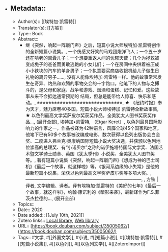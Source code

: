 - ## Metadata::
    - Author(s):: [[埃特加·凯雷特]]
    - Translator(s): [[方铁]]
    - Type:: Book
    - Abstract::
        - 继《突然，响起一阵敲门声》之后，短篇小说大师埃特加·凯雷特创作的全新短篇小说集。, 一个伤感又好笑的马戏团炮弹飞人；一个五十岁还在啃老的窝囊儿子；一个想要重返人间的忧郁天使；几个为拯救被变成兔子的爸爸而勇敢逃跑的小女儿们；一个在房间中央供着被压成小小铁块的汽车的单身男子；一个执意要买商店收银机给儿子做生日礼物的离异男子……, 没有人能像埃特加·凯雷特一样。他的故事常常发生在奇异、灼热和欢腾的事物交会的十字路口。他笔下的人物与之搏斗的，是父母和家庭、战争和游戏、烟酒和蛋糕、记忆和爱。这些故事从来不会抵达通常预期的 结局，但总是能带给人惊喜、快乐和感动。, ※※※※※※※※※※※※※※※※※※※※※※※※※※※※※※, ★ 《纽约时报》奉为天才，魅力席卷40多国，短篇小说大师埃特加·凯雷特全新故事集, ★ 以色列最高文学奖萨皮尔奖获奖作品，全美犹太人图书奖获奖作品..., (展开全部), 埃特加•凯雷特, （Etgar Keret）, 以色列最具国际影响力的作家之一，作品被译为42种语言，风靡全球45个国家和地区。他笔下已有50多个故事被改编成电影，数次获得以色列出版协会白金奖、二度进入弗兰克·奥康纳国际短篇小说大奖决选，并获颁以色列地位崇高的总理奖、有“小诺贝尓”之称的诺伊施塔特国际文学奖、法国艺术暨文学骑士勋章、英国《犹太季刊》小说奖、全美犹太人图书奖等。, 著有短篇小说集《突然，响起一阵敲门声》《想成为神的巴士司机》《最后一个故事，就这样啦》等，《银河系边缘的小失常》是他的最新短篇小说集，荣获以色列最高文学奖萨皮尓奖等多项大奖。, ——————————————————————————, , 方铁 | 译者, 文学编辑、译者。译有埃特加·凯雷特的《美好的七年》《最后一个故事，就这样啦》，约翰·康诺利的《暗影来袭》，最新译作为F.S.菲茨杰拉德的..., (展开全部)
    - Topics:: 
    - Date:: 2020
    - Date added:: [[July 10th, 2021]]
    - Zotero links:: [Local library](zotero://select/library/items/IG5I6EBF), [Web library](https://www.zotero.org/users/7147715/items/IG5I6EBF)
    - URL:: [https://book.douban.com/subject/35005062/](https://book.douban.com/subject/35005062/)
    - Tags:: #文学, #[[外国文学]], #小说, #[[短篇小说]], #[[埃特加·凯雷特]], #[[短篇小说集]], #[[以色列]], #[[以色列文学]], #[[ZoteroImport]]
